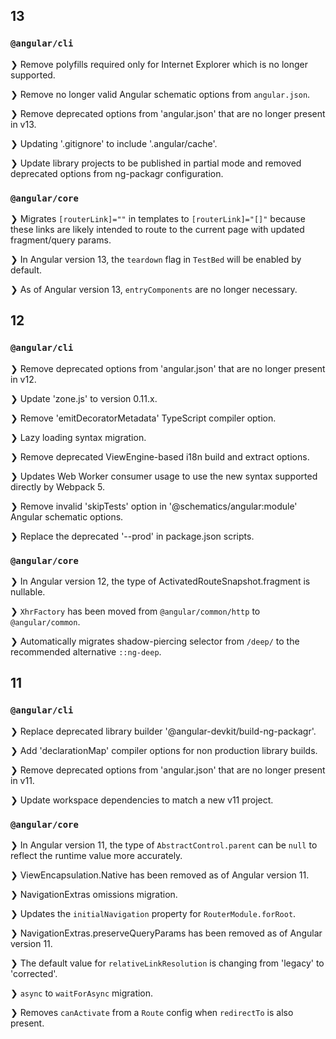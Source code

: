 ## 13

### `@angular/cli`

❯ Remove polyfills required only for Internet Explorer which is no longer supported.

❯ Remove no longer valid Angular schematic options from `angular.json`.

❯ Remove deprecated options from 'angular.json' that are no longer present in v13.

❯ Updating '.gitignore' to include '.angular/cache'.

❯ Update library projects to be published in partial mode and removed deprecated options from ng-packagr configuration.

### `@angular/core`

❯ Migrates `[routerLink]=""` in templates to `[routerLink]="[]"` because these links are likely intended to route to the current page with updated fragment/query params.

❯ In Angular version 13, the `teardown` flag in `TestBed` will be enabled by default.

❯ As of Angular version 13, `entryComponents` are no longer necessary.

## 12

### `@angular/cli`

❯ Remove deprecated options from 'angular.json' that are no longer present in v12.

❯ Update 'zone.js' to version 0.11.x.

❯ Remove 'emitDecoratorMetadata' TypeScript compiler option.

❯ Lazy loading syntax migration.

❯ Remove deprecated ViewEngine-based i18n build and extract options.

❯ Updates Web Worker consumer usage to use the new syntax supported directly by Webpack 5.

❯ Remove invalid 'skipTests' option in '@schematics/angular:module' Angular schematic options.

❯ Replace the deprecated '--prod' in package.json scripts.

### `@angular/core`

❯ In Angular version 12, the type of ActivatedRouteSnapshot.fragment is nullable.

❯ `XhrFactory` has been moved from `@angular/common/http` to `@angular/common`.

❯ Automatically migrates shadow-piercing selector from `/deep/` to the recommended alternative `::ng-deep`.

## 11

### `@angular/cli`

❯ Replace deprecated library builder '@angular-devkit/build-ng-packagr'.

❯ Add 'declarationMap' compiler options for non production library builds.

❯ Remove deprecated options from 'angular.json' that are no longer present in v11.

❯ Update workspace dependencies to match a new v11 project.

### `@angular/core`

❯ In Angular version 11, the type of `AbstractControl.parent` can be `null` to reflect the runtime value more accurately.

❯ ViewEncapsulation.Native has been removed as of Angular version 11.

❯ NavigationExtras omissions migration.

❯ Updates the `initialNavigation` property for `RouterModule.forRoot`.

❯ NavigationExtras.preserveQueryParams has been removed as of Angular version 11.

❯ The default value for `relativeLinkResolution` is changing from 'legacy' to 'corrected'.

❯ `async` to `waitForAsync` migration.

❯ Removes `canActivate` from a `Route` config when `redirectTo` is also present.
